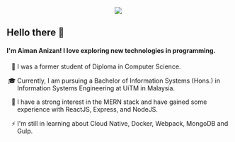 <p align="center">
  <img src="https://github-readme-stats.vercel.app/api?username=AimanAnizan56&count_private=true&show_icons=true&theme=tokyonight">
</p>

## Hello there 👋

#### I'm Aiman Anizan! I love exploring new technologies in programming.

<ul style="list-style-type: '📜 '">
  <li>
    I was a former student of Diploma in Computer Science.
  </li>
</ul>
<ul style="list-style-type: '🎓 '">
  <li>
    Currently, I am pursuing a Bachelor of Information Systems (Hons.) in Information Systems Engineering at UiTM in Malaysia.
  </li>
</ul>
<ul style="list-style-type: '🌱 '">
  <li>
    I have a strong interest in the MERN stack and have gained some experience with ReactJS, Express, and NodeJS.
  </li>
</ul>
<ul style="list-style-type: '⚡ '">
  <li>
    I'm still in learning about Cloud Native, Docker, Webpack, MongoDB and Gulp.
  </li>
</ul>
